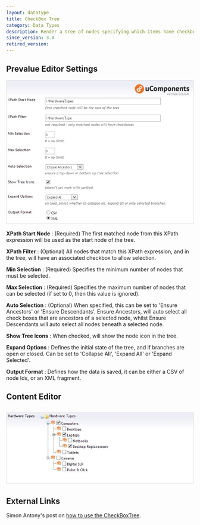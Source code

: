 ```yaml
---
layout: datatype
title: CheckBox Tree
category: Data Types
description: Render a tree of nodes specifying which items have checkboxes for selection. It can be configured to auto select all ascendants or descendants, amongst other options.
since_version: 3.0
retired_version: 
---
```

## Prevalue Editor Settings

![Prevalue Editor](PreValueEditor.jpg)


**XPath Start Node** : (Required) The first matched node from this XPath expression will be used as the start node of the tree.

**XPath Filter** : (Optional) All nodes that match this XPath expression, and in the tree, will have an associated checkbox to allow selection.

**Min Selection** : (Required) Specifies the minimum number of nodes that must be selected.

**Max Selection** : (Required) Specifies the maximum number of nodes that can be selected (if set to 0, then this value is ignored).

**Auto Selection** : (Optional) When specified, this can be set to 'Ensure Ancestors' or 'Ensure Descendants'. Ensure Ancestors, will auto select all check boxes that are ancestors of a selected node, whilst Ensure Descendants will auto select all nodes beneath a selected node.

**Show Tree Icons** : When checked, will show the node icon in the tree.

**Expand Options** : Defines the initial state of the tree, and if branches are open or closed. Can be set to 'Collapse All', 'Expand All' or 'Expand Selected'.

**Output Format** : Defines how the data is saved, it can be either a CSV of node Ids, or an XML fragment.


## Content Editor

![Content Editor](DataEditor.jpg)
---


## External Links

Simon Antony's post on [how to use the CheckBoxTree](http://www.simonantony.net/knowledge-base/articles/using-the-ucomponents-checkboxtree/).
